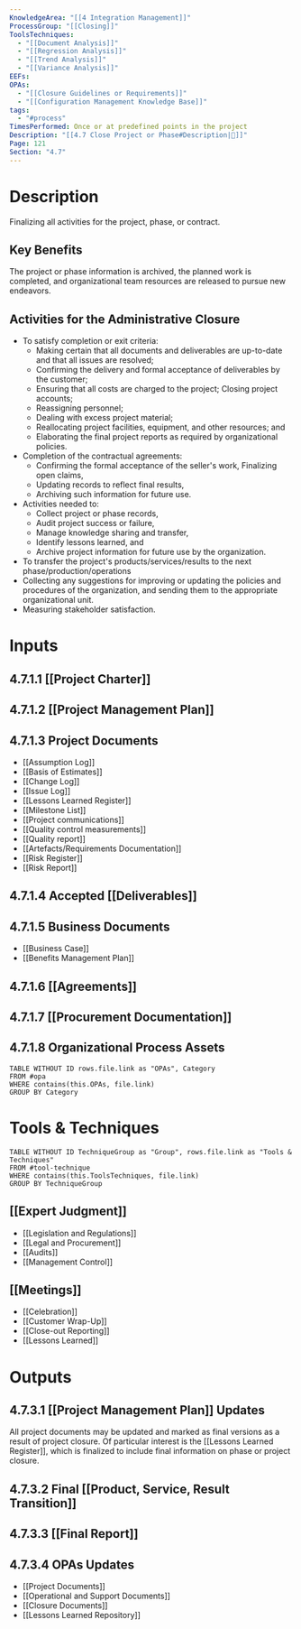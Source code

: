 ```yaml
---
KnowledgeArea: "[[4 Integration Management]]"
ProcessGroup: "[[Closing]]"
ToolsTechniques:
  - "[[Document Analysis]]"
  - "[[Regression Analysis]]"
  - "[[Trend Analysis]]"
  - "[[Variance Analysis]]"
EEFs: 
OPAs:
  - "[[Closure Guidelines or Requirements]]"
  - "[[Configuration Management Knowledge Base]]"
tags:
  - "#process"
TimesPerformed: Once or at predefined points in the project
Description: "[[4.7 Close Project or Phase#Description|📝]]"
Page: 121
Section: "4.7"
---
```

# Description
Finalizing all activities for the project, phase, or contract.
## Key Benefits
The project or phase information is archived, the planned work is completed, and organizational team resources are released to pursue new endeavors.
## Activities for the Administrative Closure
- To satisfy completion or exit criteria:
	- Making certain that all documents and deliverables are up-to-date and that all issues are resolved;
	- Confirming the delivery and formal acceptance of deliverables by the customer;
	- Ensuring that all costs are charged to the project; Closing project accounts;  
	- Reassigning personnel;
	- Dealing with excess project material;  
	- Reallocating project facilities, equipment, and other resources; and
	- Elaborating the final project reports as required by organizational policies.
- Completion of the contractual agreements:
	- Confirming the formal acceptance of the seller's work, Finalizing open claims,  
	- Updating records to reflect final results,
	- Archiving such information for future use.
- Activities needed to:
	- Collect project or phase records,  
	- Audit project success or failure,  
	- Manage knowledge sharing and transfer,  
	- Identify lessons learned, and  
	- Archive project information for future use by the organization.
- To transfer the project's products/services/results to the next phase/production/operations
- Collecting any suggestions for improving or updating the policies and procedures of the organization, and sending them to the appropriate organizational unit.
- Measuring stakeholder satisfaction.
# Inputs
## 4.7.1.1 [[Project Charter]]
## 4.7.1.2 [[Project Management Plan]]
## 4.7.1.3 Project Documents
- [[Assumption Log]]
- [[Basis of Estimates]]
- [[Change Log]]
- [[Issue Log]]
- [[Lessons Learned Register]]
- [[Milestone List]]
- [[Project communications]]
- [[Quality control measurements]]
- [[Quality report]]
- [[Artefacts/Requirements Documentation]]
- [[Risk Register]]
- [[Risk Report]]
## 4.7.1.4 Accepted [[Deliverables]]
## 4.7.1.5 Business Documents
- [[Business Case]]
- [[Benefits Management Plan]]
## 4.7.1.6 [[Agreements]]
## 4.7.1.7 [[Procurement Documentation]]
## 4.7.1.8 Organizational Process Assets
```dataview
TABLE WITHOUT ID rows.file.link as "OPAs", Category
FROM #opa
WHERE contains(this.OPAs, file.link)
GROUP BY Category
```
# Tools & Techniques
```dataview
TABLE WITHOUT ID TechniqueGroup as "Group", rows.file.link as "Tools & Techniques"
FROM #tool-technique
WHERE contains(this.ToolsTechniques, file.link)
GROUP BY TechniqueGroup
```
## [[Expert Judgment]]
- [[Legislation and Regulations]]
- [[Legal and Procurement]]
- [[Audits]]
- [[Management Control]]
## [[Meetings]]
- [[Celebration]]
- [[Customer Wrap-Up]]
- [[Close-out Reporting]]
- [[Lessons Learned]]
# Outputs
## 4.7.3.1 [[Project Management Plan]] Updates
All project documents may be updated and marked as final versions as a result of project closure. Of particular interest is the [[Lessons Learned Register]], which is finalized to include final information on phase or project closure.
## 4.7.3.2 Final [[Product, Service, Result Transition]]
## 4.7.3.3 [[Final Report]]
## 4.7.3.4 OPAs Updates
- [[Project Documents]]
- [[Operational and Support Documents]]
- [[Closure Documents]]
- [[Lessons Learned Repository]]
